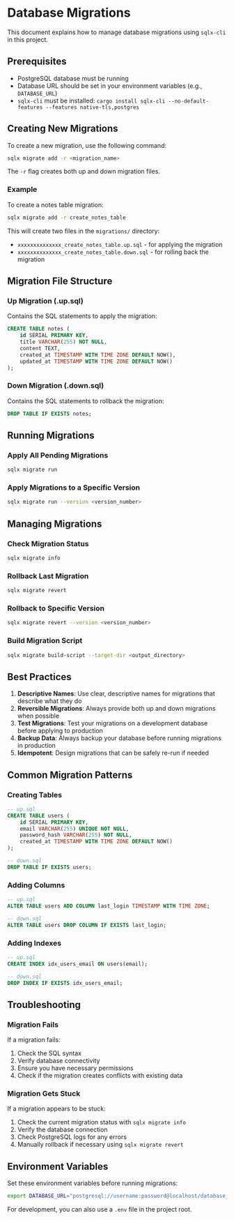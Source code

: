 # Database Migrations

This document explains how to manage database migrations using `sqlx-cli` in this project.

## Prerequisites

- PostgreSQL database must be running
- Database URL should be set in your environment variables (e.g., `DATABASE_URL`)
- `sqlx-cli` must be installed: `cargo install sqlx-cli --no-default-features --features native-tls,postgres`

## Creating New Migrations

To create a new migration, use the following command:

```bash
sqlx migrate add -r <migration_name>
```

The `-r` flag creates both up and down migration files.

### Example

To create a notes table migration:

```bash
sqlx migrate add -r create_notes_table
```

This will create two files in the `migrations/` directory:
- `xxxxxxxxxxxxxx_create_notes_table.up.sql` - for applying the migration
- `xxxxxxxxxxxxxx_create_notes_table.down.sql` - for rolling back the migration

## Migration File Structure

### Up Migration (.up.sql)
Contains the SQL statements to apply the migration:

```sql
CREATE TABLE notes (
    id SERIAL PRIMARY KEY,
    title VARCHAR(255) NOT NULL,
    content TEXT,
    created_at TIMESTAMP WITH TIME ZONE DEFAULT NOW(),
    updated_at TIMESTAMP WITH TIME ZONE DEFAULT NOW()
);
```

### Down Migration (.down.sql)
Contains the SQL statements to rollback the migration:

```sql
DROP TABLE IF EXISTS notes;
```

## Running Migrations

### Apply All Pending Migrations
```bash
sqlx migrate run
```

### Apply Migrations to a Specific Version
```bash
sqlx migrate run --version <version_number>
```

## Managing Migrations

### Check Migration Status
```bash
sqlx migrate info
```

### Rollback Last Migration
```bash
sqlx migrate revert
```

### Rollback to Specific Version
```bash
sqlx migrate revert --version <version_number>
```

### Build Migration Script
```bash
sqlx migrate build-script --target-dir <output_directory>
```

## Best Practices

1. **Descriptive Names**: Use clear, descriptive names for migrations that describe what they do
2. **Reversible Migrations**: Always provide both up and down migrations when possible
3. **Test Migrations**: Test your migrations on a development database before applying to production
4. **Backup Data**: Always backup your database before running migrations in production
5. **Idempotent**: Design migrations that can be safely re-run if needed

## Common Migration Patterns

### Creating Tables
```sql
-- up.sql
CREATE TABLE users (
    id SERIAL PRIMARY KEY,
    email VARCHAR(255) UNIQUE NOT NULL,
    password_hash VARCHAR(255) NOT NULL,
    created_at TIMESTAMP WITH TIME ZONE DEFAULT NOW()
);

-- down.sql
DROP TABLE IF EXISTS users;
```

### Adding Columns
```sql
-- up.sql
ALTER TABLE users ADD COLUMN last_login TIMESTAMP WITH TIME ZONE;

-- down.sql
ALTER TABLE users DROP COLUMN IF EXISTS last_login;
```

### Adding Indexes
```sql
-- up.sql
CREATE INDEX idx_users_email ON users(email);

-- down.sql
DROP INDEX IF EXISTS idx_users_email;
```

## Troubleshooting

### Migration Fails
If a migration fails:
1. Check the SQL syntax
2. Verify database connectivity
3. Ensure you have necessary permissions
4. Check if the migration creates conflicts with existing data

### Migration Gets Stuck
If a migration appears to be stuck:
1. Check the current migration status with `sqlx migrate info`
2. Verify the database connection
3. Check PostgreSQL logs for any errors
4. Manually rollback if necessary using `sqlx migrate revert`

## Environment Variables

Set these environment variables before running migrations:

```bash
export DATABASE_URL="postgresql://username:password@localhost/database_name"
```

For development, you can also use a `.env` file in the project root.